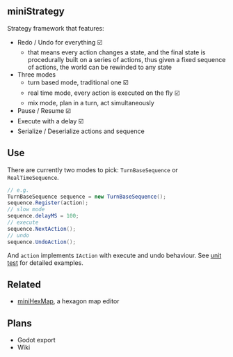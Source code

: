 ## miniStrategy

Strategy framework that features:

* Redo / Undo for everything ☑️
	* that means every action changes a state, and the final state is procedurally built on a series of actions, thus given a fixed sequence of actions, the world can be rewinded to any state
* Three modes
	* turn based mode, traditional one ☑️
	* real time mode, every action is executed on the fly ☑️
	* mix mode, plan in a turn, act simultaneously
* Pause / Resume ☑️
* Execute with a delay ☑️
* Serialize / Deserialize actions and sequence

## Use

There are currently two modes to pick: `TurnBaseSequence` or `RealTimeSequence`.

```csharp
// e.g.
TurnBaseSequence sequence = new TurnBaseSequence();
sequence.Register(action);
// slow mode
sequence.delayMS = 100;
// execute
sequence.NextAction();
// undo
sequence.UndoAction();
```

And `action` implements `IAction` with execute and undo behaviour. See [unit test](./Assets/Scripts/Editor/ActionTests.cs) for detailed examples.

## Related

* [miniHexMap](https://github.com/KHN190/miniHexMap), a hexagon map editor

## Plans

* Godot export
* Wiki
